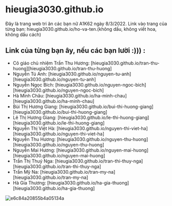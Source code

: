 # hieugia3030.github.io
Đây là trang web tri ân các bạn nữ A1K62 ngày 8/3/2022.
Link vào trang của từng bạn: hieugia3030.github.io/ho-va-ten.(không dấu, không viết hoa, không dấu cách) 

## Link của từng bạn ây, nếu các bạn lười :))) : 
- Cô giáo chủ nhiệm Trần Thu Hương: [hieugia3030.github.io/tran-thu-huong][hieugia3030.github.io/tran-thu-huong]
- Nguyễn Tú Anh: [hieugia3030.github.io/nguyen-tu-anh][hieugia3030.github.io/nguyen-tu-anh]
- Nguyễn Ngọc Bích: [hieugia3030.github.io/nguyen-ngoc-bich][hieugia3030.github.io/nguyen-ngoc-bich]
- Hà Minh Châu: [hieugia3030.github.io/ha-minh-chau][hieugia3030.github.io/ha-minh-chau]
- Bùi Thị Hương Giang: [hieugia3030.github.io/bui-thi-huong-giang][hieugia3030.github.io/bui-thi-huong-giang]
- Lê Thị Hương Giang: [hieugia3030.github.io/le-thi-huong-giang][hieugia3030.github.io/le-thi-huong-giang]
- Nguyễn Thị Việt Hà: [hieugia3030.github.io/nguyen-thi-viet-ha][hieugia3030.github.io/nguyen-thi-viet-ha]
- Nguyễn Thu Hương: [hieugia3030.github.io/nguyen-thu-huong][hieugia3030.github.io/nguyen-thu-huong]
- Nguyễn Mai Hương: [hieugia3030.github.io/nguyen-mai-huong][hieugia3030.github.io/nguyen-mai-huong]
- Trần Thị Thuý Nga: [hieugia3030.github.io/tran-thi-thuy-nga][hieugia3030.github.io/tran-thi-thuy-nga]
- Trần Mỹ Na: [hieugia3030.github.io/tran-my-na][hieugia3030.github.io/tran-my-na]
- Hà Gia Thương: [hieugia3030.github.io/ha-gia-thuong][hieugia3030.github.io/ha-gia-thuong]


![e6c84a20855b4a05134a](https://user-images.githubusercontent.com/79356608/157152277-0823614b-6d75-4cc1-abee-dd7e7dea6e63.jpeg)
